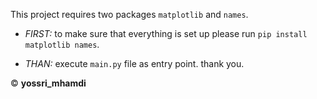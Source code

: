 This project requires two packages `matplotlib` and `names`.

- _FIRST:_ to make sure that everything is set up please run `pip install matplotlib names`.

- _THAN:_ execute `main.py` file as entry point. thank you.

&copy; **yossri_mhamdi**
